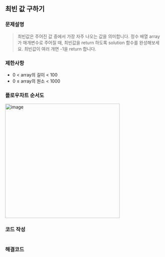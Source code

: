 
## 최빈 값 구하기

### 문제설명
> 최빈값은 주어진 값 중에서 가장 자주 나오는 값을 의미합니다. 정수 배열 array가 매개변수로 주어질 때, 최빈값을 return 하도록 solution 함수를 완성해보세요. 최빈값이 여러 개면 -1을 return 합니다.

### 제한사항
+ 0 < array의 길이 < 100
+ 0 ≤ array의 원소 < 1000

### 플로우차트 순서도
<img width="366" alt="image" src="https://user-images.githubusercontent.com/58936137/213469744-fcdc9660-c327-447b-9e7f-ac0c4378a652.png">


### 코드 작성
~~~

~~~

### 해결코드
